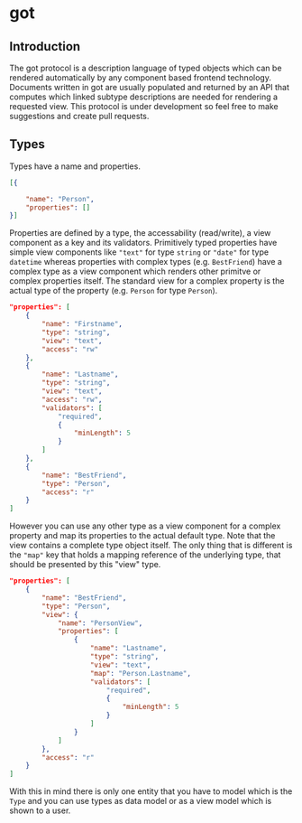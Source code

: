 # got

## Introduction

The got protocol is a description language of typed objects which can be rendered automatically by any component based frontend technology. Documents written in got are usually populated and returned by an API that computes which linked subtype descriptions are needed for rendering a requested view. This protocol is under development so feel free to make suggestions and create pull requests.

## Types

Types have a name and properties. 

```json
[{

    "name": "Person",
    "properties": []
}]
```

Properties are defined by a type, the accessability (read/write), a view component as a key and its validators. Primitively typed properties have simple view components like `"text"` for type `string` or `"date"` for type `datetime` whereas properties with complex types (e.g. `BestFriend`) have a complex type as a view component which renders other primitve or complex properties itself. The standard view for a complex property is the actual type of the property (e.g. `Person` for type `Person`).

```json
"properties": [
    {
        "name": "Firstname",
        "type": "string",
        "view": "text",
        "access": "rw"
    },
    {
        "name": "Lastname",
        "type": "string",
        "view": "text",
        "access": "rw",
        "validators": [
            "required",
            {
                "minLength": 5
            }
        ]
    },
    {
        "name": "BestFriend",
        "type": "Person",
        "access": "r"
    }
]
```

However you can use any other type as a view component for a complex property and map its properties to the actual default type. Note that the view contains a complete type object itself. The only thing that is different is the `"map"` key that holds a mapping reference of the underlying type, that should be presented by this "view" type.

```json
"properties": [
    {
        "name": "BestFriend",
        "type": "Person",
        "view": {
            "name": "PersonView",
            "properties": [
                {
                    "name": "Lastname",
                    "type": "string",
                    "view": "text",
                    "map": "Person.Lastname",
                    "validators": [
                        "required",
                        {
                            "minLength": 5
                        }
                    ]
                }
            ]
        },
        "access": "r"
    }
]
```

With this in mind there is only one entity that you have to model which is the `Type` and you can use types as data model or as a view model which is shown to a user.